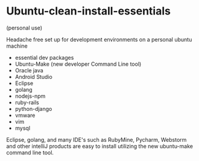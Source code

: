 # Ubuntu-clean-install-essentials
(personal use)

Headache free set up for development environments on a personal ubuntu machine

* essential dev packages
* Ubuntu-Make (new developer Command Line tool)
* Oracle java
* Android Studio
* Eclipse
* golang
* nodejs-npm
* ruby-rails
* python-django
* vmware
* vim
* mysql
 
Eclipse, golang, and many IDE's such as RubyMine, Pycharm, Webstorm and other intelliJ products are easy to install utilizing the new ubuntu-make command line tool. 

